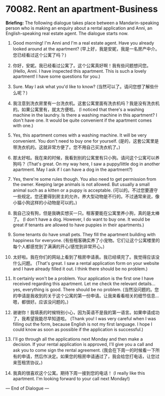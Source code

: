 # 70082. Rent an apartment-Business

**Briefing:** The following dialogue takes place between a Mandarin-speaking person who is making an enquiry about a rental application and Anni, an English-speaking real estate agent. The dialogue starts now.

1. Good morning! I'm Anni and I'm a real estate agent. Have you already looked around at the apartment?
(早上好，我是安妮，我是一名房产中介。您已经看过这个公寓了吗？)

2. 你好，安妮。我已经看过公寓了。这个公寓真好啊！我有些问题想问您。
(Hello, Anni. I have inspected this apartment. This is such a lovely apartment! I have some questions for you.)

3. Sure. May I ask what you'd like to know?
(当然可以了。请问您想了解些什么呢？)

4. 我注意到洗衣房里有一台洗衣机。这套公寓里面有洗衣机吗？我是没有洗衣机的。如果公寓里有，就太方便啦。
(I noticed that there's a washing machine in the laundry. Is there a washing machine in this apartment? I don't have one. It would be quite convenient if the apartment comes with one.)

5. Yes, this apartment comes with a washing machine. It will be very convenient. You don't need to buy one for yourself.
(是的，这套公寓里是带洗衣机的。这就非常方便了。您不用自己买洗衣机了。)

6. 那太好啦。我在来的时候，我看到别的公寓里有只小狗。请问这个公寓可以养狗吗？
(That's great. On my way here, I saw a puppy/little dog in another apartment. May I ask if I can have a dog in the apartment?)

7. Yes, there're some rules though. You also need to get permission from the owner. Keeping large animals is not allowed. But usually a small animal such as a kitten or a puppy is acceptable.
(可以的。不过您要遵守一些规定。您还要得到房主的允许。养大型动物是不行的。不过通常来说，像小猫小狗这样的小动物是可以的。)

8. 我自己没有狗，但是我确实想买一只。租客要能在公寓里养小狗，真的是太棒了。
(I don't have a dog. However, I do want to buy one. It would be great if tenants are allowed to have puppies in their apartments.)

9. Some tenants do have small pets. They fill the apartment building with happiness for everyone.
(有些租客确实养了小宠物。它们让这个公寓楼里的每个人都感觉到了满满的开心/感觉到非常开心。)

10. 太好啦。我在你们的网站上看到了租房申请表。我已经填完了。我觉得应该没什么问题。
(That's great. I saw a rental application form on your website and I have already filled it out. I think there should be no problem.)

11. It certainly won't be a problem. Your application is the first one I have received regarding this apartment. Let me check the relevant details…yes, everything is good. There should be no problem.
(当然没问题的。您的申请是我收到的关于这个公寓的第一份申请。让我来看看相关的细节信息…嗯，都很好。应该没问题的。)

12. 谢谢你！我填表的时候特别小心，因为英语不是我的第一语言。如果申请成功了，我希望我能尽早知道啦。
(Thank you! I was very careful when I was filling out the form, because English is not my first language. I hope I could know as soon as possible if the application is successful.)

13. I'll go through all the applications next Monday and then make a decision. If your rental application is approved, I'll give you a call and ask you to come sign the rental agreement.
(我会在下周一的时候看一下所有的申请，然后作决定。如果您的租房申请通过了，我会给您打电话，让您过来签租赁协议。)

14. 我真的很喜欢这个公寓。期待下周一接到您的电话！
(I really like this apartment. I'm looking forward to your call next Monday!)

— End of Dialogue —